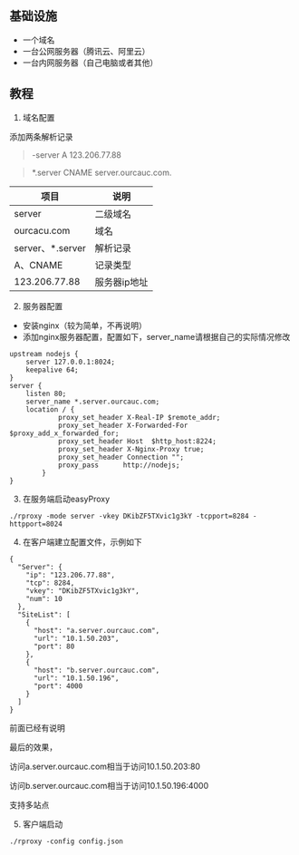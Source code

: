 ## 基础设施
- 一个域名
- 一台公网服务器（腾讯云、阿里云）
- 一台内网服务器（自己电脑或者其他）

## 教程
1. 域名配置

添加两条解析记录
> -server	    A	    123.206.77.88

> *.server	CNAME	server.ourcauc.com.

项目 | 说明
---|---
server | 二级域名
ourcacu.com | 域名
server、*.server | 解析记录
A、CNAME | 记录类型
123.206.77.88 | 服务器ip地址

2. 服务器配置
- 安装nginx（较为简单，不再说明）
- 添加nginx服务器配置，配置如下，server_name请根据自己的实际情况修改
```
upstream nodejs {
    server 127.0.0.1:8024;
    keepalive 64;
}
server {
    listen 80;
    server_name *.server.ourcauc.com;
    location / {
            proxy_set_header X-Real-IP $remote_addr;
            proxy_set_header X-Forwarded-For $proxy_add_x_forwarded_for;
            proxy_set_header Host  $http_host:8224;
            proxy_set_header X-Nginx-Proxy true;
            proxy_set_header Connection "";
            proxy_pass      http://nodejs;
        }
}
```
3. 在服务端启动easyProxy

```
./rproxy -mode server -vkey DKibZF5TXvic1g3kY -tcpport=8284 -httpport=8024
```

4. 在客户端建立配置文件，示例如下

```
{
  "Server": {
    "ip": "123.206.77.88",
    "tcp": 8284,
    "vkey": "DKibZF5TXvic1g3kY",
    "num": 10
  },
  "SiteList": [
    {
      "host": "a.server.ourcauc.com",
      "url": "10.1.50.203",
      "port": 80
    },
    {
      "host": "b.server.ourcauc.com",
      "url": "10.1.50.196",
      "port": 4000
    }
  ]
}
```
前面已经有说明

最后的效果，

访问a.server.ourcauc.com相当于访问10.1.50.203:80

访问b.server.ourcauc.com相当于访问10.1.50.196:4000

支持多站点

5. 客户端启动


```
./rproxy -config config.json  
```

